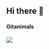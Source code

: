 ## Hi there 👋

#### Gitanimals
<a href="https://github.com/devxb/gitanimals">
  <img src="https://render.gitanimals.org/farms/jotolo"/>
</a>
